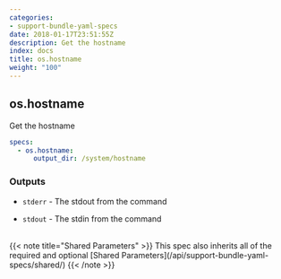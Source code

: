 ```yaml
---
categories:
- support-bundle-yaml-specs
date: 2018-01-17T23:51:55Z
description: Get the hostname
index: docs
title: os.hostname
weight: "100"
---
```


## os.hostname

Get the hostname


```yaml
specs:
  - os.hostname:
      output_dir: /system/hostname
```

    
### Outputs


- `stderr` - The stdout from the command

- `stdout` - The stdin from the command

    
<br>
{{< note title="Shared Parameters" >}}
This spec also inherits all of the required and optional [Shared Parameters](/api/support-bundle-yaml-specs/shared/)
{{< /note >}}
    
    